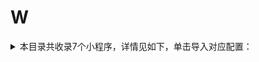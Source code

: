 # W
<details>
<summary>
本目录共收录7个小程序，详情见如下，单击导入对应配置：
</summary>

 自动导入功能依赖 [【神机模块】](https://raw.githubusercontent.com/zirawell/R-Store/main/Rule/Surge/Redirect/DivineEngine.sgmodule)
- [万达广场](https://surge.app/install-module?url=https%3A%2F%2Fraw.githubusercontent.com%2Fzirawell%2FR-Store%2Fmain%2FRule%2FSurge%2FAdblock%2FApplet%2FWechat%2FW%2F%E4%B8%87%E8%BE%BE%E5%B9%BF%E5%9C%BA%2Fwanda.sgmodule)
- [万达电影+](https://surge.app/install-module?url=https%3A%2F%2Fraw.githubusercontent.com%2Fzirawell%2FR-Store%2Fmain%2FRule%2FSurge%2FAdblock%2FApplet%2FWechat%2FW%2F%E4%B8%87%E8%BE%BE%E7%94%B5%E5%BD%B1%2B%2Fwandafilm.sgmodule)
- [味全商城](https://surge.app/install-module?url=https%3A%2F%2Fraw.githubusercontent.com%2Fzirawell%2FR-Store%2Fmain%2FRule%2FSurge%2FAdblock%2FApplet%2FWechat%2FW%2F%E5%91%B3%E5%85%A8%E5%95%86%E5%9F%8E%2Fweiquan.sgmodule)
- [微快递](https://surge.app/install-module?url=https%3A%2F%2Fraw.githubusercontent.com%2Fzirawell%2FR-Store%2Fmain%2FRule%2FSurge%2FAdblock%2FApplet%2FWechat%2FW%2F%E5%BE%AE%E5%BF%AB%E9%80%92%2FweiKuaiDi.sgmodule)
- [沃尔玛](https://surge.app/install-module?url=https%3A%2F%2Fraw.githubusercontent.com%2Fzirawell%2FR-Store%2Fmain%2FRule%2FSurge%2FAdblock%2FApplet%2FWechat%2FW%2F%E6%B2%83%E5%B0%94%E7%8E%9B%2Fwalmart.sgmodule)
- [物微联](https://surge.app/install-module?url=https%3A%2F%2Fraw.githubusercontent.com%2Fzirawell%2FR-Store%2Fmain%2FRule%2FSurge%2FAdblock%2FApplet%2FWechat%2FW%2F%E7%89%A9%E5%BE%AE%E8%81%94%2Fwwl.sgmodule)
- [问卷星](https://surge.app/install-module?url=https%3A%2F%2Fraw.githubusercontent.com%2Fzirawell%2FR-Store%2Fmain%2FRule%2FSurge%2FAdblock%2FApplet%2FWechat%2FW%2F%E9%97%AE%E5%8D%B7%E6%98%9F%2Fwjx.sgmodule)

</details>